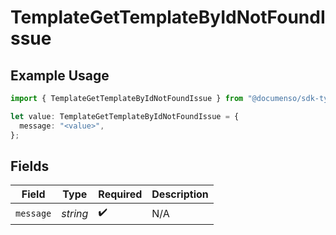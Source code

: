# TemplateGetTemplateByIdNotFoundIssue

## Example Usage

```typescript
import { TemplateGetTemplateByIdNotFoundIssue } from "@documenso/sdk-typescript/models/errors";

let value: TemplateGetTemplateByIdNotFoundIssue = {
  message: "<value>",
};
```

## Fields

| Field              | Type               | Required           | Description        |
| ------------------ | ------------------ | ------------------ | ------------------ |
| `message`          | *string*           | :heavy_check_mark: | N/A                |